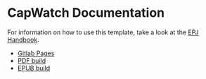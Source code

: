 # CapWatch Documentation

For information on how to use this template,
take a look at the [EPJ Handbook](http://epj.pages.gitlab.ost.ch/handbook/handbook/documentation-template/).

- [Gitlab Pages](http://epj.pages.gitlab.ost.ch/2021-FS/g03_capwatch/documentation-and-various/documentation/index.html)
- [PDF build](http://epj.pages.gitlab.ost.ch/2021-FS/g03_capwatch/documentation-and-various/documentation/index.html/_static/doctemplate.pdf)
- [EPUB build](http://epj.pages.gitlab.ost.ch/2021-FS/g03_capwatch/documentation-and-various/documentation/index.html/_static/doctemplate.epub)

